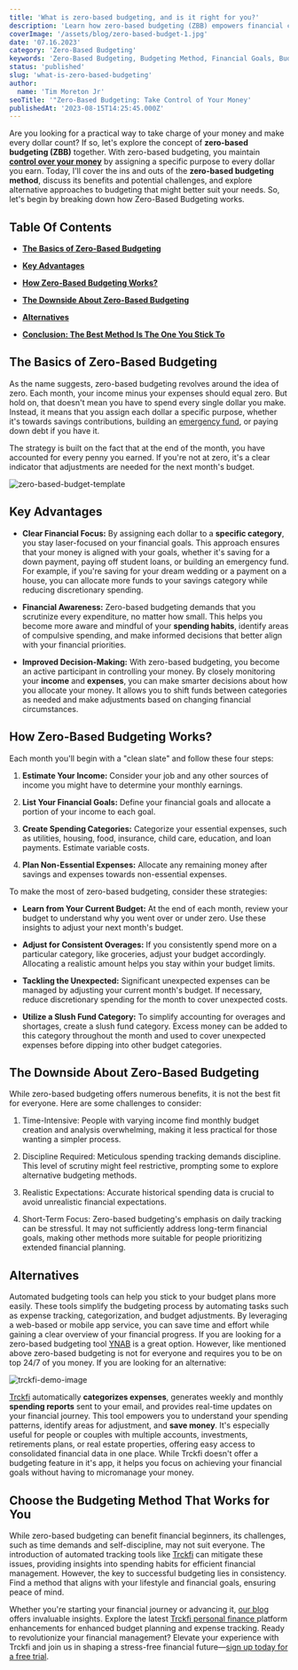 ```yaml
---
title: 'What is zero-based budgeting, and is it right for you?'
description: 'Learn how zero-based budgeting (ZBB) empowers financial control, making every dollar count. Enhance awareness, improve decisions, and adapt to change.'
coverImage: '/assets/blog/zero-based-budget-1.jpg'
date: '07.16.2023'
category: 'Zero-Based Budgeting'
keywords: 'Zero-Based Budgeting, Budgeting Method, Financial Goals, Budgeting Strategies, Financial Awareness, Financial Focus, Decision-Making, Financial Progress, Expense Tracking, Categorization, Financial Planning, Automated Budgeting Tools, Budget Adjustments, Slush Fund, Alternatives to Zero-Based Budgeting, Self-Control, Realistic Expectations, Long-Term Financial Goals, Time-Consuming Budgeting, Streamlined Budgeting Process, Flexible Budgeting Approach, Personal Finances, Financial Freedom, Emergency Fund, Debt Payoff, Savings Contributions.'
status: 'published'
slug: 'what-is-zero-based-budgeting'
author:
  name: 'Tim Moreton Jr'
seoTitle: '"Zero-Based Budgeting: Take Control of Your Money'
publishedAt: '2023-08-15T14:25:45.000Z'
---
```


Are you looking for a practical way to take charge of your money and make every dollar count? If so, let's explore the concept of **zero-based budgeting (ZBB)** together. With zero-based budgeting, you maintain [**control over your money**](/blog/track-finances-reach-financial-success) by assigning a specific purpose to every dollar you earn. Today, I'll cover the ins and outs of the **zero-based budgeting method**, discuss its benefits and potential challenges, and explore alternative approaches to budgeting that might better suit your needs. So, let's begin by breaking down how Zero-Based Budgeting works.

## Table Of Contents

- [**The Basics of Zero-Based Budgeting**](#basics-budgeting)

- [**Key Advantages**](#key-advantages)

- [**How Zero-Based Budgeting Works?**](#how-it-works)

- [**The Downside About Zero-Based Budgeting**](#the-truth)

- [**Alternatives**](#alternatives)

- [**Conclusion: The Best Method Is The One You Stick To**](#conclusion)

## The Basics of Zero-Based Budgeting

As the name suggests, zero-based budgeting revolves around the idea of zero. Each month, your income minus your expenses should equal zero. But hold on, that doesn't mean you have to spend every single dollar you make. Instead, it means that you assign each dollar a specific purpose, whether it's towards savings contributions, building an [emergency fund](/blog/prepare-for-the-unexpected-the-value-of-building-an-emergency-fund), or paying down debt if you have it.

The strategy is built on the fact that at the end of the month, you have accounted for every penny you earned. If you're not at zero, it's a clear indicator that adjustments are needed for the next month's budget.

![zero-based-budget-template](/assets/blog/zero-based-budget.png)

## Key Advantages

- **Clear Financial Focus:** By assigning each dollar to a **specific category**, you stay laser-focused on your financial goals. This approach ensures that your money is aligned with your goals, whether it's saving for a down payment, paying off student loans, or building an emergency fund. For example, if you're saving for your dream wedding or a payment on a house, you can allocate more funds to your savings category while reducing discretionary spending.

- **Financial Awareness:** Zero-based budgeting demands that you scrutinize every expenditure, no matter how small. This helps you become more aware and mindful of your **spending habits**, identify areas of compulsive spending, and make informed decisions that better align with your financial priorities.

- **Improved Decision-Making:** With zero-based budgeting, you become an active participant in controlling your money. By closely monitoring your **income** and **expenses**, you can make smarter decisions about how you allocate your money. It allows you to shift funds between categories as needed and make adjustments based on changing financial circumstances.

## How Zero-Based Budgeting Works?

Each month you'll begin with a "clean slate" and follow these four steps:

1. **Estimate Your Income:** Consider your job and any other sources of income you might have to determine your monthly earnings.

2. **List Your Financial Goals:** Define your financial goals and allocate a portion of your income to each goal.

3. **Create Spending Categories:** Categorize your essential expenses, such as utilities, housing, food, insurance, child care, education, and loan payments. Estimate variable costs.

4. **Plan Non-Essential Expenses:** Allocate any remaining money after savings and expenses towards non-essential expenses.

To make the most of zero-based budgeting, consider these strategies:

- **Learn from Your Current Budget:** At the end of each month, review your budget to understand why you went over or under zero. Use these insights to adjust your next month's budget.

- **Adjust for Consistent Overages:** If you consistently spend more on a particular category, like groceries, adjust your budget accordingly. Allocating a realistic amount helps you stay within your budget limits.

- **Tackling the Unexpected:** Significant unexpected expenses can be managed by adjusting your current month's budget. If necessary, reduce discretionary spending for the month to cover unexpected costs.

- **Utilize a Slush Fund Category:** To simplify accounting for overages and shortages, create a slush fund category. Excess money can be added to this category throughout the month and used to cover unexpected expenses before dipping into other budget categories.

## The Downside About Zero-Based Budgeting

While zero-based budgeting offers numerous benefits, it is not the best fit for everyone. Here are some challenges to consider:

1. Time-Intensive: People with varying income find monthly budget creation and analysis overwhelming, making it less practical for those wanting a simpler process.

2. Discipline Required: Meticulous spending tracking demands discipline. This level of scrutiny might feel restrictive, prompting some to explore alternative budgeting methods.

3. Realistic Expectations: Accurate historical spending data is crucial to avoid unrealistic financial expectations.

4. Short-Term Focus: Zero-based budgeting's emphasis on daily tracking can be stressful. It may not sufficiently address long-term financial goals, making other methods more suitable for people prioritizing extended financial planning.

## Alternatives

Automated budgeting tools can help you stick to your budget plans more easily. These tools simplify the budgeting process by automating tasks such as expense tracking, categorization, and budget adjustments. By leveraging a web-based or mobile app service, you can save time and effort while gaining a clear overview of your financial progress. If you are looking for a zero-based budgeting tool [YNAB](https://www.ynab.com/) is a great option. However, like mentioned above zero-based budgeting is not for everyone and requires you to be on top 24/7 of you money. If you are looking for an alternative:

![trckfi-demo-image](/assets/blog/trckfi-demo.png)

[Trckfi](/) automatically **categorizes expenses**, generates weekly and monthly **spending reports** sent to your email, and provides real-time updates on your financial journey. This tool empowers you to understand your spending patterns, identify areas for adjustment, and **save money**. It's especially useful for people or couples with multiple accounts, investments, retirements plans, or real estate properties, offering easy access to consolidated financial data in one place. While Trckfi doesn't offer a budgeting feature in it's app, it helps you focus on achieving your financial goals without having to micromanage your money.

## Choose the Budgeting Method That Works for You

While zero-based budgeting can benefit financial beginners, its challenges, such as time demands and self-discipline, may not suit everyone. The introduction of automated tracking tools like [Trckfi](/) can mitigate these issues, providing insights into spending habits for efficient financial management. However, the key to successful budgeting lies in consistency. Find a method that aligns with your lifestyle and financial goals, ensuring peace of mind.

Whether you're starting your financial journey or advancing it, [our blog ](/blog/)offers invaluable insights. Explore the latest [Trckfi personal finance ](/pricing)platform enhancements for enhanced budget planning and expense tracking. Ready to revolutionize your financial management? Elevate your experience with Trckfi and join us in shaping a stress-free financial future—[sign up today for a free trial](/pricing).

